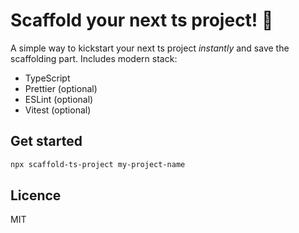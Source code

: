 # Scaffold your next ts project! 🚀

A simple way to kickstart your next ts project _instantly_ and save the scaffolding part. Includes modern stack:

- TypeScript
- Prettier (optional)
- ESLint (optional)
- Vitest (optional)

## Get started

```sh
npx scaffold-ts-project my-project-name
```

## Licence

MIT
